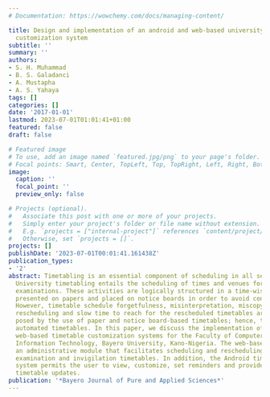 ```yaml
---
# Documentation: https://wowchemy.com/docs/managing-content/

title: Design and implementation of an android and web-based university timetable
  customization system
subtitle: ''
summary: ''
authors:
- S. H. Muhammad
- B. S. Galadanci
- A. Mustapha
- A. S. Yahaya
tags: []
categories: []
date: '2017-01-01'
lastmod: 2023-07-01T01:01:41+01:00
featured: false
draft: false

# Featured image
# To use, add an image named `featured.jpg/png` to your page's folder.
# Focal points: Smart, Center, TopLeft, Top, TopRight, Left, Right, BottomLeft, Bottom, BottomRight.
image:
  caption: ''
  focal_point: ''
  preview_only: false

# Projects (optional).
#   Associate this post with one or more of your projects.
#   Simply enter your project's folder or file name without extension.
#   E.g. `projects = ["internal-project"]` references `content/project/deep-learning/index.md`.
#   Otherwise, set `projects = []`.
projects: []
publishDate: '2023-07-01T00:01:41.161438Z'
publication_types:
- '2'
abstract: Timetabling is an essential component of scheduling in all sectors of education.
  University timetabling entails the scheduling of times and venues for lectures and
  examinations. These activities are logically structured in a time-wise manner and
  presented on papers and placed on notice boards in order to avoid conflicts of event.
  However, timetable schedule forgetfulness, misinterpretation, miscopying, cost of
  rescheduling and slow time to reach for the rescheduled timetables are the challenges
  posed by the use of paper and notice board-based timetables; hence, the need for
  automated timetables. In this paper, we discuss the implementation of Android and
  web-based timetable customization systems for the Faculty of Computer Science and
  Information Technology, Bayero University, Kano-Nigeria. The web-based system provides
  an administrative module that facilitates scheduling and rescheduling of lecture,
  examination and invigilation timetables. In addition, the Android timetable customization
  system permits the user to view, customize, set reminders and provide rescheduled
  timetable updates.
publication: '*Bayero Journal of Pure and Applied Sciences*'
---
```


